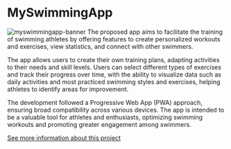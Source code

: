 # MySwimmingApp
![myswimmingapp-banner](https://github.com/user-attachments/assets/d202a659-a472-473a-a73d-a87940b16f17)
The proposed app aims to facilitate the training of swimming athletes by offering features to create personalized workouts and exercises, view statistics, and connect with other swimmers.

The app allows users to create their own training plans, adapting activities to their needs and skill levels. Users can select different types of exercises and track their progress over time, with the ability to visualize data such as daily activities and most practiced swimming styles and exercises, helping athletes to identify areas for improvement.

The development followed a Progressive Web App (PWA) approach, ensuring broad compatibility across various devices. The app is intended to be a valuable tool for athletes and enthusiasts, optimizing swimming workouts and promoting greater engagement among swimmers.

<a href="https://ndroher.github.io/#/my-swimming-app">See more information about this project</a>
